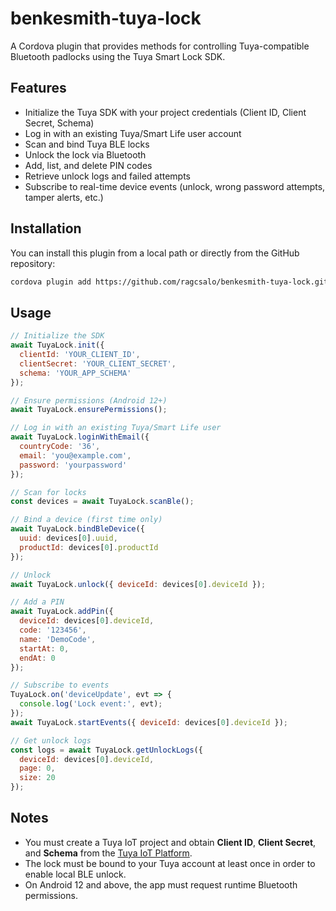 # benkesmith-tuya-lock

A Cordova plugin that provides methods for controlling Tuya-compatible Bluetooth padlocks using the Tuya Smart Lock SDK.

## Features

- Initialize the Tuya SDK with your project credentials (Client ID, Client Secret, Schema)
- Log in with an existing Tuya/Smart Life user account
- Scan and bind Tuya BLE locks
- Unlock the lock via Bluetooth
- Add, list, and delete PIN codes
- Retrieve unlock logs and failed attempts
- Subscribe to real-time device events (unlock, wrong password attempts, tamper alerts, etc.)

## Installation

You can install this plugin from a local path or directly from the GitHub repository:

```bash
cordova plugin add https://github.com/ragcsalo/benkesmith-tuya-lock.git
```

## Usage

```js
// Initialize the SDK
await TuyaLock.init({
  clientId: 'YOUR_CLIENT_ID',
  clientSecret: 'YOUR_CLIENT_SECRET',
  schema: 'YOUR_APP_SCHEMA'
});

// Ensure permissions (Android 12+)
await TuyaLock.ensurePermissions();

// Log in with an existing Tuya/Smart Life user
await TuyaLock.loginWithEmail({
  countryCode: '36',
  email: 'you@example.com',
  password: 'yourpassword'
});

// Scan for locks
const devices = await TuyaLock.scanBle();

// Bind a device (first time only)
await TuyaLock.bindBleDevice({
  uuid: devices[0].uuid,
  productId: devices[0].productId
});

// Unlock
await TuyaLock.unlock({ deviceId: devices[0].deviceId });

// Add a PIN
await TuyaLock.addPin({
  deviceId: devices[0].deviceId,
  code: '123456',
  name: 'DemoCode',
  startAt: 0,
  endAt: 0
});

// Subscribe to events
TuyaLock.on('deviceUpdate', evt => {
  console.log('Lock event:', evt);
});
await TuyaLock.startEvents({ deviceId: devices[0].deviceId });

// Get unlock logs
const logs = await TuyaLock.getUnlockLogs({
  deviceId: devices[0].deviceId,
  page: 0,
  size: 20
});
```

## Notes

- You must create a Tuya IoT project and obtain **Client ID**, **Client Secret**, and **Schema** from the [Tuya IoT Platform](https://iot.tuya.com/).
- The lock must be bound to your Tuya account at least once in order to enable local BLE unlock.
- On Android 12 and above, the app must request runtime Bluetooth permissions.

